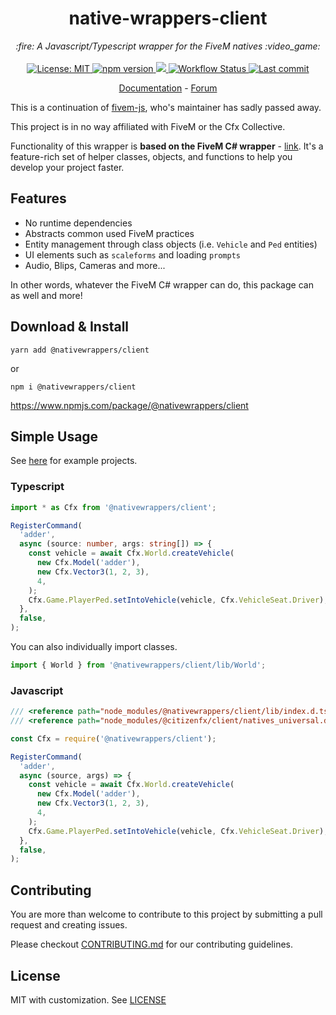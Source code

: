 <h1 align="center">native-wrappers-client</h1>

<p align="center">
  <i>:fire: A Javascript/Typescript wrapper for the FiveM natives :video_game:</i>
  <br>
  <br>
  <a href="https://github.com/AvarianKnight/native-wrappers-client/blob/master/LICENSE">
    <img src="https://img.shields.io/badge/License-MIT-blue.svg?style=flat" alt="License: MIT">
  </a>
  <a href="https://www.npmjs.com/package/@nativewrappers/client">
    <img src="https://img.shields.io/npm/v/@nativewrappers/client?style=flat" alt="npm version">
  </a>
  <a href="https://www.npmjs.com/package/@nativewrappers/client">
    <img src="https://img.shields.io/npm/dm/@nativewrappers/client?style=flat">
  </a>
  <a href="https://github.com/AvarianKnight/native-wrappers-client/actions/workflows/config.yml">
    <img src="https://github.com/AvarianKnight/native-wrappers-client/actions/workflows/config.yml/badge.svg" alt="Workflow Status">
  </a>
  <a href="https://github.com/AvarianKnight/native-wrappers-client/commits/master">
    <img src="https://img.shields.io/github/last-commit/AvarianKnight/native-wrappers-client.svg?style=flat" alt="Last commit">
  </a>
</p>

<p align="center">
  <a href="https://fivemjs.avarian.dev/">Documentation</a>
  -
  <a href="https://forum.fivem.net/t/fivem-js-v1-3-2-javascript-typescript-wrapper-now-with-menu-class-nativeui/268640">Forum</a>
</p>

This is a continuation of [fivem-js](https://github.com/d0p3t/fivem-js), who's maintainer has sadly passed away.

This project is in no way affiliated with FiveM or the Cfx Collective.

Functionality of this wrapper is **based on the FiveM C# wrapper** - [link](https://github.com/citizenfx/fivem/tree/master/code/client/clrcore/External). It's a feature-rich set of helper classes, objects, and functions to help you develop your project faster.

## Features

- No runtime dependencies
- Abstracts common used FiveM practices
- Entity management through class objects (i.e. `Vehicle` and `Ped` entities)
- UI elements such as `scaleforms` and loading `prompts`
- Audio, Blips, Cameras and more...

In other words, whatever the FiveM C# wrapper can do, this package can as well and more!

## Download & Install

`yarn add @nativewrappers/client`

or

`npm i @nativewrappers/client`

https://www.npmjs.com/package/@nativewrappers/client


## Simple Usage

See [here](https://github.com/AvarianKnight/native-wrappers-client/tree/master/examples) for example projects.

### Typescript

```ts
import * as Cfx from '@nativewrappers/client';

RegisterCommand(
  'adder',
  async (source: number, args: string[]) => {
    const vehicle = await Cfx.World.createVehicle(
      new Cfx.Model('adder'),
      new Cfx.Vector3(1, 2, 3),
      4,
    );
    Cfx.Game.PlayerPed.setIntoVehicle(vehicle, Cfx.VehicleSeat.Driver);
  },
  false,
);
```

You can also individually import classes.

```typescript
import { World } from '@nativewrappers/client/lib/World';
```

### Javascript

```js
/// <reference path="node_modules/@nativewrappers/client/lib/index.d.ts"/>
/// <reference path="node_modules/@citizenfx/client/natives_universal.d.ts"/>

const Cfx = require('@nativewrappers/client');

RegisterCommand(
  'adder',
  async (source, args) => {
    const vehicle = await Cfx.World.createVehicle(
      new Cfx.Model('adder'),
      new Cfx.Vector3(1, 2, 3),
      4,
    );
    Cfx.Game.PlayerPed.setIntoVehicle(vehicle, Cfx.VehicleSeat.Driver);
  },
  false,
);
```

## Contributing

You are more than welcome to contribute to this project by submitting a pull request and creating issues.

Please checkout [CONTRIBUTING.md](./CONTRIBUTING.md) for our contributing guidelines.

## License

MIT with customization. See [LICENSE](https://github.com/AvarianKnight/native-wrappers-client/blob/master/LICENSE)
